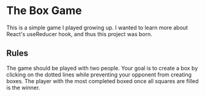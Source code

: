 # The Box Game

This is a simple game I played growing up. I wanted to learn more about React's useReducer hook, and thus this project was born.

## Rules

The game should be played with two people. Your goal is to create a box by clicking on the dotted lines while preventing your opponent from creating boxes. The player with the most completed boxed once all squares are filled is the winner.
